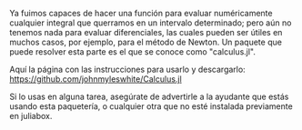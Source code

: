 Ya fuimos capaces de hacer una función para evaluar numéricamente cualquier integral que querramos en un intervalo determinado; pero aún no tenemos nada para evaluar diferenciales, las cuales pueden ser útiles en muchos casos, por ejemplo, para el método de Newton. Un paquete que puede resolver esta parte es el que se conoce como "calculus.jl". 

Aquí la página con las instrucciones para usarlo y descargarlo: https://github.com/johnmyleswhite/Calculus.jl

Si lo usas en alguna tarea, asegúrate de advertirle a la ayudante que estás usando esta paquetería, o cualquier otra que no esté instalada previamente en juliabox. 
